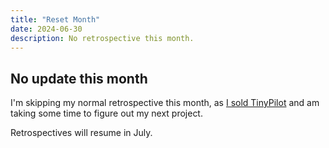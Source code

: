 ```yaml
---
title: "Reset Month"
date: 2024-06-30
description: No retrospective this month.
---
```


## No update this month

I'm skipping my normal retrospective this month, as [I sold TinyPilot](/i-sold-tinypilot/) and am taking some time to figure out my next project.

Retrospectives will resume in July.
